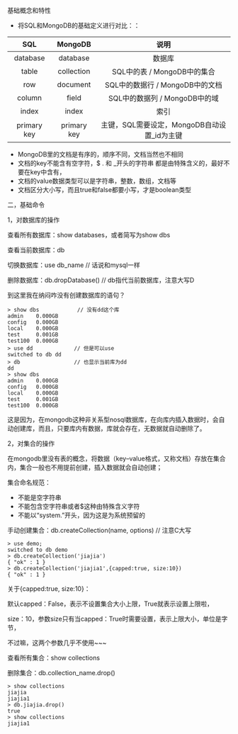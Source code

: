 基础概念和特性

- 将SQL和MongoDB的基础定义进行对比：：

|     SQL     |   MongoDB   |                    说明                     |
| :---------: | :---------: | :-----------------------------------------: |
|  database   |  database   |                   数据库                    |
|    table    | collection  |         SQL中的表 / MongoDB中的集合         |
|     row     |  document   |       SQL中的数据行 / MongoDB中的文档       |
|   column    |    field    |        SQL中的数据列 / MongoDB中的域        |
|    index    |    index    |                    索引                     |
| primary key | primary key | 主键，SQL需要设定，MongoDB自动设置_id为主键 |

- MongoDB里的文档是有序的，顺序不同，文档当然也不相同
- 文档的key不能含有空字符，$  . 和 _开头的字符串 都是由特殊含义的，最好不要在key中含有，
- 文档的value数据类型可以是字符串，整数，数组，文档等
- 文档区分大小写，而且true和false都要小写，才是boolean类型



二，基础命令

1，对数据库的操作

查看所有数据库：show databases，或者简写为show dbs

查看当前数据库：db

切换数据库：use db_name                    // 话说和mysql一样

删除数据库：db.dropDatabase()           // db指代当前数据库，注意大写D

到这里我在纳闷咋没有创建数据库的语句？

```
> show dbs            // 没有dd这个库
admin    0.000GB
config   0.000GB
local    0.000GB
test     0.001GB
test100  0.000GB
> use dd             // 但是可以use
switched to db dd
> db                 // 也显示当前库为dd
dd
> show dbs
admin    0.000GB
config   0.000GB
local    0.000GB
test     0.001GB
test100  0.000GB
```

这是因为，在mongodb这种非关系型nosql数据库，在向库内插入数据时，会自动创建库，而且，只要库内有数据，库就会存在，无数据就自动删除了。

2，对集合的操作

在mongodb里没有表的概念，将数据（key–value格式，又称文档）存放在集合内，集合一般也不用提前创建，插入数据就会自动创建；

集合命名规范：

- 不能是空字符串
- 不能包含空字符串或者$这种由特殊含义字符
- 不能以“system.”开头，因为这是为系统预留的

手动创建集合：db.createCollection(name, options)             // 注意C大写

```
> use demo;
switched to db demo
> db.createCollection('jiajia')         
{ "ok" : 1 }
> db.createCollection('jiajia1',{capped:true, size:10})
{ "ok" : 1 }
```

关于{capped:true, size:10}：

默认capped：False，表示不设置集合大小上限，True就表示设置上限啦，

size：10，参数size只有当capped：True时需要设置，表示上限大小，单位是字节，

不过嘛，这两个参数几乎不使用~~~

查看所有集合：show collections

删除集合：db.collection_name.drop()

```
> show collections
jiajia
jiajia1
> db.jiajia.drop()
true
> show collections
jiajia1
```

